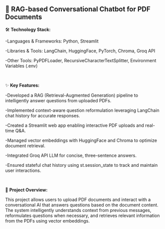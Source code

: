 ## 📄 RAG-based Conversational Chatbot for PDF Documents


🛠️ **Technology Stack:**

-Languages & Frameworks: Python, Streamlit

-Libraries & Tools: LangChain, HuggingFace, PyTorch, Chroma, Groq API

-Other Tools: PyPDFLoader, RecursiveCharacterTextSplitter, Environment Variables (.env)

<br>


✨ **Key Features:**

-Developed a RAG (Retrieval-Augmented Generation) pipeline to intelligently answer questions from uploaded PDFs.

-Implemented context-aware question reformulation leveraging LangChain chat history for accurate responses.

-Created a Streamlit web app enabling interactive PDF uploads and real-time Q&A.

-Managed vector embeddings with HuggingFace and Chroma to optimize document retrieval.

-Integrated Groq API LLM for concise, three-sentence answers.

-Ensured stateful chat history using st.session_state to track and maintain user interactions.

<br>


📌 **Project Overview:**

This project allows users to upload PDF documents and interact with a conversational AI that answers questions based on the document content. The system intelligently understands context from previous messages, reformulates questions when necessary, and retrieves relevant information from the PDFs using vector embeddings.
